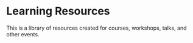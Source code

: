 # Learning Resources

This is a library of resources created for courses, workshops, talks, and other events. 
